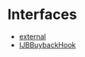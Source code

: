 # Interfaces 
- [external](/docs/dev/v4/api/buyback-hook/interfaces/external/README.md)
- [IJBBuybackHook](IJBBuybackHook.md)
